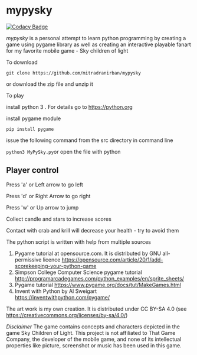 # mypysky 

[![Codacy Badge](https://api.codacy.com/project/badge/Grade/a3b3ba609a2d40978158fd521e922ad6)](https://app.codacy.com/gh/mitradranirban/mypysky?utm_source=github.com&utm_medium=referral&utm_content=mitradranirban/mypysky&utm_campaign=Badge_Grade_Settings)

*mypysky* is a personal attempt to learn python programming by creating a game using pygame library as well as creating an interactive playable fanart for my favorite mobile game - Sky children of light 

To download 

`git clone https://github.com/mitradranirban/mypysky`
 
or download  the zip file and unzip it 

To play  

install python 3 . For details  go to <https://python.org>

install pygame module

`pip install pygame`

issue the following command from the src directory in command line 

`python3 MyPySky.py`or open the file with python

## Player control 

Press 'a' or Left arrow to go left 

Press 'd' or Right Arrow to go right

Press 'w' or Up arrow to jump

Collect candle and stars to increase scores 

Contact with crab and krill will decrease your health - try to avoid them 

The python script is written with help from multiple sources

1.  Pygame tutorial at opensource.com. It is distributed by GNU all-permissive licence <https://opensource.com/article/20/1/add-scorekeeping-your-python-game>
2.  Simpson College Computer Science pygame tutorial <http://programarcadegames.com/python_examples/en/sprite_sheets/>
3.  Pygame tutorial <https://www.pygame.org/docs/tut/MakeGames.html>
4.  Invent with Python by Al Sweigart <https://inventwithpython.com/pygame/> 

The art work is my own creation. It is distributed under CC BY-SA 4.0 (see <https://creativecommons.org/licenses/by-sa/4.0/>)

*Disclaimer*  The  game contains concepts and  characters depicted in the game Sky Children of Light.
 This project is not affiliated to That Game Company, the developer of the mobile game, and none of its 
intellectual properties like  picture, screenshot or music has been used in this game. 
